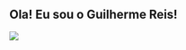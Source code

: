 ## Ola! Eu sou o Guilherme Reis!

  <a href="https://www.linkedin.com/in/guilherme-reis-9720ab241/" target="_blank"><img src="https://img.shields.io/badge/-LinkedIn-%230077B5?style=for-the-badge&logo=linkedin&logoColor=white" target="_blank"></a> 
</div>
